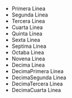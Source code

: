 - Primera Linea
- Segunda Linea
- Tercera Linea
- Cuarta Linea
- Quinta Linea
- Sexta Linea
- Septima Linea
- Octaba Linea
- Novena Linea
- Decima Linea
- DecimaPrimera Linea
- DecimaSegunda Linea
- DecimaTercera Linea
- DecimaCuarta Linea